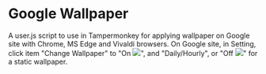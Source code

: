 # Google Wallpaper
A user.js script to use in Tampermonkey for applying wallpaper on Google site with Chrome, MS Edge and Vivaldi browsers.
On Google site, in Setting, click item "Change Wallpaper" to "On <img src="https://github.com/srazzano/Images/blob/master/bulbOn.png"/>", and "Daily/Hourly", or "Off <img src="https://github.com/srazzano/Images/blob/master/bulbOff.png"/>" for a static wallpaper.
